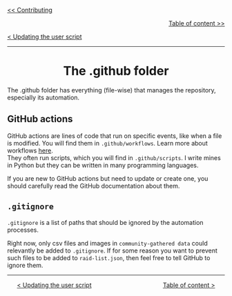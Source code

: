 <div align="left">
  
  [<< Contributing](/CONTRIBUTING.md)
  
</div>

<div align="right">
  
  [Table of content >>](table-of-content.md)
  
</div>

<div align="left">
  
  [< Updating the user script](updating-user-script.md)
  
</div>

<hr>

<div align="center">

# The .github folder

</div>

The .github folder has everything (file-wise) that manages the repository, especially its automation.

## GitHub actions

GitHub actions are lines of code that run on specific events, like when a file is modified. You will find them in `.github/workflows`. Learn more about workflows [here](https://docs.github.com/en/actions/writing-workflows/about-workflows).  
They often run scripts, which you will find in `.github/scripts`. I write mines in Python but they can be written in many programming languages.

If you are new to GitHub actions but need to update or create one, you should carefully read the GitHub documentation about them.   


## `.gitignore`

`.gitignore` is a list of paths that should be ignored by the automation processes.

Right now, only csv files and images in `community-gathered data` could relevantly be added to `.gitignore`. If for some reason you want to prevent such files to be added to `raid-list.json`, then feel free to tell GitHub to ignore them.

<hr>

<div align="center">
  
  [< Updating the user script](updating-user-script.md) $~~~~~~~~~~~~~~~~~~~~~~~~~~~~~~~~~~~~~~~~$ [Table of content >](table-of-content.md)
  
</div>
